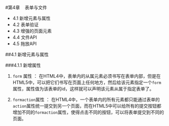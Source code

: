 #第4章 &nbsp;&nbsp; 表单与文件
- 4.1 新增元素与属性
- 4.2 表单验证
- 4.3 增强的页面元素
- 4.4 文件API
- 4.5 拖放API


##4.1 新增元素与属性

###4.1.1 新增属性

 1. `form` 属性 ： 在HTML4中，表单内的从属元素必须书写在表单内部，但是在HTML5中，可以把它们书写在页面上任何地方，然后给该元素指定一个`form`属性，属性值为该表单的id，这样就可以声明该元素从属于指定表单了。 

 2. `formaction`属性 ： 在HTML4中，一个表单内的所有元素都只能通过表单的`action`属性统一提交到另一个页面，而在HTML5中可以给所有的提交按钮都增加不同的`formaction`属性，使得点击不同的按钮，可以将表单提交到不同的页面。